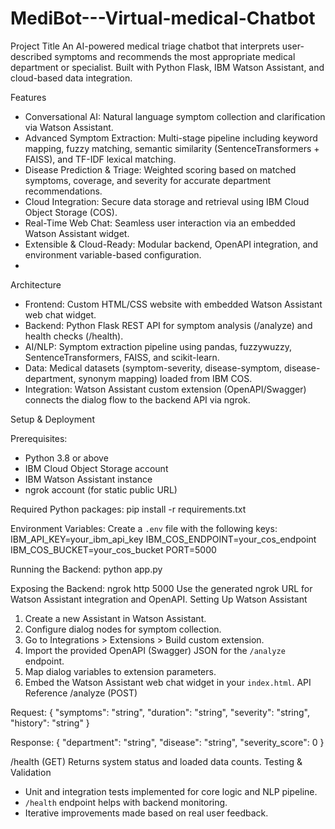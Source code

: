 # MediBot---Virtual-medical-Chatbot
Project Title
An AI-powered medical triage chatbot that interprets user-described symptoms and recommends the most appropriate medical department or specialist. Built with Python Flask, IBM Watson Assistant, and cloud-based data integration.

Features
- Conversational AI: Natural language symptom collection and clarification via Watson Assistant.
- Advanced Symptom Extraction: Multi-stage pipeline including keyword mapping, fuzzy matching, semantic similarity (SentenceTransformers + FAISS), and TF-IDF lexical matching.
- Disease Prediction & Triage: Weighted scoring based on matched symptoms, coverage, and severity for accurate department recommendations.
- Cloud Integration: Secure data storage and retrieval using IBM Cloud Object Storage (COS).
- Real-Time Web Chat: Seamless user interaction via an embedded Watson Assistant widget.
- Extensible & Cloud-Ready: Modular backend, OpenAPI integration, and environment variable-based configuration.
- 
Architecture
- Frontend: Custom HTML/CSS website with embedded Watson Assistant web chat widget.
- Backend: Python Flask REST API for symptom analysis (/analyze) and health checks (/health).
- AI/NLP: Symptom extraction pipeline using pandas, fuzzywuzzy, SentenceTransformers, FAISS, and scikit-learn.
- Data: Medical datasets (symptom-severity, disease-symptom, disease-department, synonym mapping) loaded from IBM COS.
- Integration: Watson Assistant custom extension (OpenAPI/Swagger) connects the dialog flow to the backend API via ngrok.

Setup & Deployment

Prerequisites:
- Python 3.8 or above
- IBM Cloud Object Storage account
- IBM Watson Assistant instance
- ngrok account (for static public URL)

Required Python packages:
pip install -r requirements.txt

Environment Variables:
Create a `.env` file with the following keys:
IBM_API_KEY=your_ibm_api_key
IBM_COS_ENDPOINT=your_cos_endpoint
IBM_COS_BUCKET=your_cos_bucket
PORT=5000

Running the Backend:
python app.py

Exposing the Backend:
ngrok http 5000
Use the generated ngrok URL for Watson Assistant integration and OpenAPI.
Setting Up Watson Assistant
1. Create a new Assistant in Watson Assistant.
2. Configure dialog nodes for symptom collection.
3. Go to Integrations > Extensions > Build custom extension.
4. Import the provided OpenAPI (Swagger) JSON for the `/analyze` endpoint.
5. Map dialog variables to extension parameters.
6. Embed the Watson Assistant web chat widget in your `index.html`.
API Reference
/analyze (POST)

Request:
{
  "symptoms": "string",
  "duration": "string",
  "severity": "string",
  "history": "string"
}

Response:
{
  "department": "string",
  "disease": "string",
  "severity_score": 0
}

/health (GET)
Returns system status and loaded data counts.
Testing & Validation
- Unit and integration tests implemented for core logic and NLP pipeline.
- `/health` endpoint helps with backend monitoring.
- Iterative improvements made based on real user feedback.
